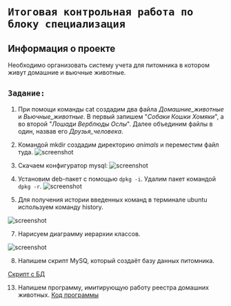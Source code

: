 # `Итоговая контрольная работа по блоку специализация`

## Информация о проекте

Необходимо организовать систему учета для питомника в котором живут
домашние и вьючные животные.

## `Задание:`

1. При помощи команды cat создадим два файла *Домашние_животные* и *Вьючные_животные*. В первый запишем "*Собаки Кошки Хомяки*", а во второй "*Лошади Верблюды Ослы*". Далее объединим файлы в один, назвав его *Друзья_человека*.
2. Командой mkdir создадим директорию *animals* и переместим файл туда.
![screenshot](https://github.com/Timzmei/SpecFin/assets/57046083/9f61bb66-fecd-4c34-ba57-4659bab719f6)

4. Скачаем конфигуратор mysql:
![screenshot](https://github.com/Timzmei/SpecFin/assets/57046083/99a8fe03-1502-4047-8ccb-08ef2e900a64)


5. Установим deb-пакет с помощью ```dpkg -i```. Удалим пакет командой ```dpkg -r```.
![screenshot](https://github.com/Timzmei/SpecFin/assets/57046083/d87b0b5d-aeca-44de-9a42-15f7b2e01a3c)

6. Для получения истории введенных команд в терминале ubuntu используем команду history.

![screenshot](https://github.com/Timzmei/SpecFin/assets/57046083/df1ef864-a73a-4ff7-956c-884d27ceb52e)

7. Нарисуем диаграмму иерархии классов.

![screenshot](https://github.com/Timzmei/SpecFin/assets/57046083/c40a6e1a-014e-4325-86e6-73349254d3da)

8. Напишем скрипт MySQ, который создаёт базу данных питомника.

[Скрипт с БД](my_db.sql)

13. Напишем программу, имитирующую работу реестра домашних животных.
[Код программы](main.py)
